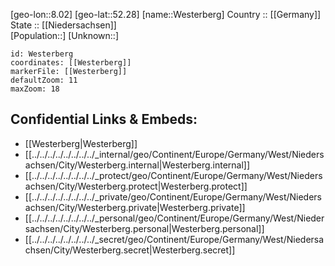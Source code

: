 ﻿---
location: [52.28,8.02] 
mapzoom: [7,12] 
mapmarker: city 
type: City
tags:
- geo/City


SpocWebEntityId: 35570
isDeleted: false
confidential: public

---
[geo-lon::8.02] 
[geo-lat::52.28] 
[name::Westerberg] 
Country :: [[Germany]]  
State :: [[Niedersachsen]]  
[Population::] 
[Unknown::] 


```leaflet
id: Westerberg
coordinates: [[Westerberg]] 
markerFile: [[Westerberg]] 
defaultZoom: 11 
maxZoom: 18
```


## Confidential Links & Embeds: 
- [[Westerberg|Westerberg]]  
- [[../../../../../../../../_internal/geo/Continent/Europe/Germany/West/Niedersachsen/City/Westerberg.internal|Westerberg.internal]] 
- [[../../../../../../../../_protect/geo/Continent/Europe/Germany/West/Niedersachsen/City/Westerberg.protect|Westerberg.protect]] 
- [[../../../../../../../../_private/geo/Continent/Europe/Germany/West/Niedersachsen/City/Westerberg.private|Westerberg.private]] 
- [[../../../../../../../../_personal/geo/Continent/Europe/Germany/West/Niedersachsen/City/Westerberg.personal|Westerberg.personal]] 
- [[../../../../../../../../_secret/geo/Continent/Europe/Germany/West/Niedersachsen/City/Westerberg.secret|Westerberg.secret]] 
